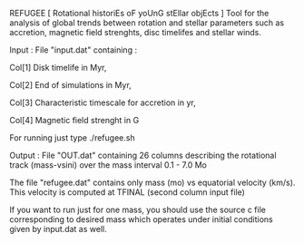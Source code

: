 REFUGEE 	[ Rotational historiEs oF yoUnG stEllar objEcts ]
Tool for the analysis of global trends between rotation and stellar parameters such as accretion, magnetic field strenghts, disc timelifes and stellar winds.

Input : File "input.dat" containing :

Col[1] Disk timelife in Myr,

Col[2]  End of simulations in Myr,

Col[3] Characteristic timescale for accretion in yr,

Col[4] Magnetic field strenght in G

For running just type ./refugee.sh

Output : File "OUT.dat" 
containing 26 columns describing the rotational track (mass-vsini) over the mass interval 0.1 - 7.0 Mo

The file "refugee.dat" 
contains only mass (mo) vs equatorial velocity (km/s). This velocity is computed at TFINAL (second column input file)

If you want to run just for one mass, you should use the source c file corresponding to desired mass which operates under initial conditions given by input.dat as well.



